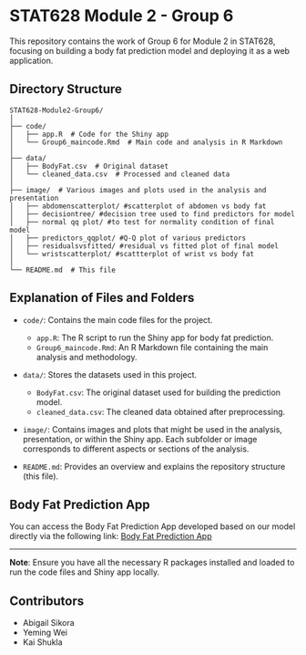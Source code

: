 
# STAT628 Module 2 - Group 6

This repository contains the work of Group 6 for Module 2 in STAT628, focusing on building a body fat prediction model and deploying it as a web application.

## Directory Structure

```
STAT628-Module2-Group6/
│
├── code/ 
│   ├── app.R  # Code for the Shiny app
│   └── Group6_maincode.Rmd  # Main code and analysis in R Markdown
│
├── data/ 
│   ├── BodyFat.csv  # Original dataset
│   └── cleaned_data.csv  # Processed and cleaned data
│
├── image/  # Various images and plots used in the analysis and presentation
│   ├── abdomenscatterplot/ #scatterplot of abdomen vs body fat
│   ├── decisiontree/ #decision tree used to find predictors for model
│   ├── normal qq plot/ #to test for normality condition of final model
│   ├── predictors_qqplot/ #Q-Q plot of various predictors
│   ├── residualsvsfitted/ #residual vs fitted plot of final model
│   └── wristscatterplot/ #scattterplot of wrist vs body fat
│
└── README.md  # This file
```

## Explanation of Files and Folders

- `code/`: Contains the main code files for the project.
    - `app.R`: The R script to run the Shiny app for body fat prediction.
    - `Group6_maincode.Rmd`: An R Markdown file containing the main analysis and methodology.

- `data/`: Stores the datasets used in this project.
    - `BodyFat.csv`: The original dataset used for building the prediction model.
    - `cleaned_data.csv`: The cleaned data obtained after preprocessing.

- `image/`: Contains images and plots that might be used in the analysis, presentation, or within the Shiny app. Each subfolder or image corresponds to different aspects or sections of the analysis.

- `README.md`: Provides an overview and explains the repository structure (this file).

## Body Fat Prediction App

You can access the Body Fat Prediction App developed based on our model directly via the following link:
[Body Fat Prediction App](https://bodyfatprediction.shinyapps.io/bodyfatprediction/)

---

**Note**: Ensure you have all the necessary R packages installed and loaded to run the code files and Shiny app locally.

## Contributors

- Abigail Sikora
- Yeming Wei
- Kai Shukla
